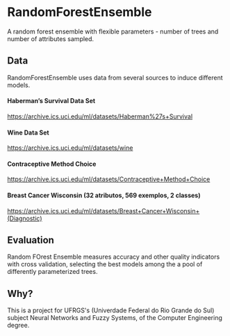 # RandomForestEnsemble
A random forest ensemble with flexible parameters - number of trees and number of attributes sampled. 

## Data
RandomForestEnsemble uses data from several sources to induce different models.
#### Haberman’s Survival Data Set
https://archive.ics.uci.edu/ml/datasets/Haberman%27s+Survival
#### Wine Data Set
https://archive.ics.uci.edu/ml/datasets/wine
#### Contraceptive Method Choice
https://archive.ics.uci.edu/ml/datasets/Contraceptive+Method+Choice
#### Breast Cancer Wisconsin (32 atributos, 569 exemplos, 2 classes)
https://archive.ics.uci.edu/ml/datasets/Breast+Cancer+Wisconsin+(Diagnostic)

## Evaluation
Random FOrest Ensemble measures accuracy and other quality indicators with cross validation, selecting the best models among the a pool of differently parameterized trees.

## Why?
This is a project for UFRGS's (Univerdade Federal do Rio Grande do Sul) subject Neural Networks and Fuzzy Systems, of the Computer Engineering degree.
